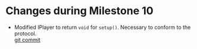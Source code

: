 # Changes during Milestone 10

- Modified IPlayer to return `void` for `setup()`. Necessary to conform to the protocol.  
  [git commit](https://github.ccs.neu.edu/CS4500-F21/pisgah/commit/7458c543701562f52b1a787874297767518b7051#diff-a6ff12b35cde357aed56b065a18540d0006bf644485709942bc93add0162fc60R74)
